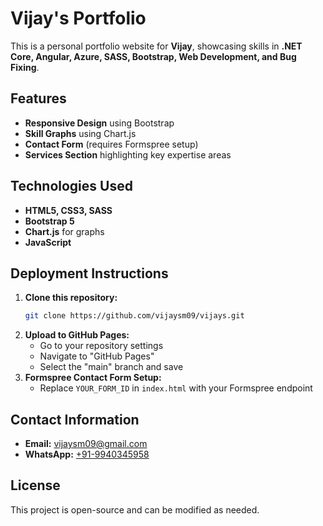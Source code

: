 # Vijay's Portfolio

This is a personal portfolio website for **Vijay**, showcasing skills in **.NET Core, Angular, Azure, SASS, Bootstrap, Web Development, and Bug Fixing**.

## Features
- **Responsive Design** using Bootstrap
- **Skill Graphs** using Chart.js
- **Contact Form** (requires Formspree setup)
- **Services Section** highlighting key expertise areas

## Technologies Used
- **HTML5, CSS3, SASS**
- **Bootstrap 5**
- **Chart.js** for graphs
- **JavaScript**

## Deployment Instructions
1. **Clone this repository:**
   ```sh
   git clone https://github.com/vijaysm09/vijays.git
   ```
2. **Upload to GitHub Pages:**
   - Go to your repository settings
   - Navigate to "GitHub Pages"
   - Select the "main" branch and save
3. **Formspree Contact Form Setup:**
   - Replace `YOUR_FORM_ID` in `index.html` with your Formspree endpoint

## Contact Information
- **Email:** [vijaysm09@gmail.com](mailto:vijaysm09@gmail.com)
- **WhatsApp:** [+91-9940345958](https://wa.me/919940345958)

## License
This project is open-source and can be modified as needed.

